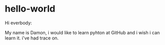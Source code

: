 # hello-world

Hi everbody:

My name is Damon, i would like to learn pyhton at GitHub and i wish i can learn it. 
i've had trace on.
